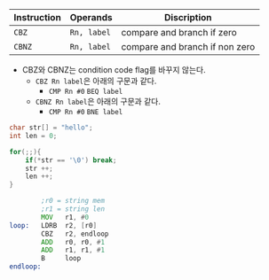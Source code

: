 | Instruction | Operands    | Discription                |
| ----------- | ----------- | -------------------------- |
| `CBZ`       | `Rn, label` | compare and branch if zero |
| `CBNZ`      | `Rn, label` | compare and branch if non zero                           |
- CBZ와 CBNZ는 condition code flag를 바꾸지 않는다.
	- `CBZ Rn label`은 아래의 구문과 같다.
		- `CMP Rn #0`
		  `BEQ label`
	 - `CBNZ Rn label`은 아래의 구문과 같다.
		 - `CMP Rn #0`
		   `BNE label`
```C
char str[] = "hello";
int len = 0;

for(;;){
	if(*str == '\0') break;
	str ++;
	len ++;
}
```

```asm
		;r0 = string mem
		;r1 = string len
		MOV   r1, #0
loop:   LDRB  r2, [r0]
		CBZ   r2, endloop
		ADD   r0, r0, #1
		ADD   r1, r1, #1
		B     loop
endloop:
```
